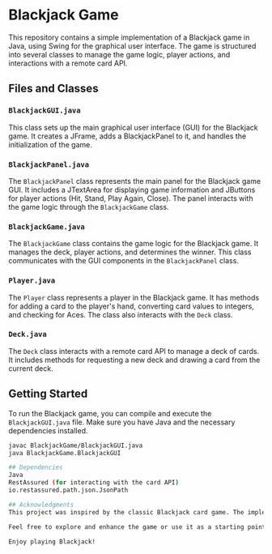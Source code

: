 # Blackjack Game

This repository contains a simple implementation of a Blackjack game in Java, using Swing for the graphical user interface. The game is structured into several classes to manage the game logic, player actions, and interactions with a remote card API.

## Files and Classes

### `BlackjackGUI.java`

This class sets up the main graphical user interface (GUI) for the Blackjack game. It creates a JFrame, adds a BlackjackPanel to it, and handles the initialization of the game.

### `BlackjackPanel.java`

The `BlackjackPanel` class represents the main panel for the Blackjack game GUI. It includes a JTextArea for displaying game information and JButtons for player actions (Hit, Stand, Play Again, Close). The panel interacts with the game logic through the `BlackjackGame` class.

### `BlackjackGame.java`

The `BlackjackGame` class contains the game logic for the Blackjack game. It manages the deck, player actions, and determines the winner. This class communicates with the GUI components in the `BlackjackPanel` class.

### `Player.java`

The `Player` class represents a player in the Blackjack game. It has methods for adding a card to the player's hand, converting card values to integers, and checking for Aces. The class also interacts with the `Deck` class.

### `Deck.java`

The `Deck` class interacts with a remote card API to manage a deck of cards. It includes methods for requesting a new deck and drawing a card from the current deck.

## Getting Started

To run the Blackjack game, you can compile and execute the `BlackjackGUI.java` file. Make sure you have Java and the necessary dependencies installed.

```bash
javac BlackjackGame/BlackjackGUI.java
java BlackjackGame.BlackjackGUI

## Dependencies
Java
RestAssured (for interacting with the card API)
io.restassured.path.json.JsonPath

## Acknowledgments
This project was inspired by the classic Blackjack card game. The implementation uses Java and Swing for the GUI, and RestAssured for interacting with the card API.

Feel free to explore and enhance the game or use it as a starting point for your own projects!

Enjoy playing Blackjack!

